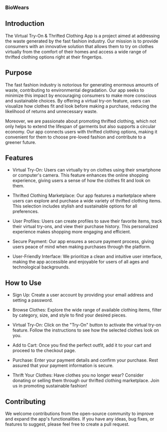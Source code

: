 ### BioWears
## Introduction
The Virtual Try-On & Thrifted Clothing App is a project aimed at addressing the waste generated by the fast fashion industry. Our mission is to provide consumers with an innovative solution that allows them to try on clothes virtually from the comfort of their homes and access a wide range of thrifted clothing options right at their fingertips.

## Purpose
The fast fashion industry is notorious for generating enormous amounts of waste, contributing to environmental degradation. Our app seeks to minimize this impact by encouraging consumers to make more conscious and sustainable choices. By offering a virtual try-on feature, users can visualize how clothes fit and look before making a purchase, reducing the likelihood of returns and unnecessary waste.

Moreover, we are passionate about promoting thrifted clothing, which not only helps to extend the lifespan of garments but also supports a circular economy. Our app connects users with thrifted clothing options, making it convenient for them to choose pre-loved fashion and contribute to a greener future.

## Features
- Virtual Try-On: Users can virtually try on clothes using their smartphone or computer's camera. This feature enhances the online shopping experience, giving users a sense of how the clothes fit and look on them.

- Thrifted Clothing Marketplace: Our app features a marketplace where users can explore and purchase a wide variety of thrifted clothing items. This selection includes stylish and sustainable options for all preferences.

- User Profiles: Users can create profiles to save their favorite items, track their virtual try-ons, and view their purchase history. This personalized experience makes shopping more engaging and efficient.

- Secure Payment: Our app ensures a secure payment process, giving users peace of mind when making purchases through the platform.

- User-Friendly Interface: We prioritize a clean and intuitive user interface, making the app accessible and enjoyable for users of all ages and technological backgrounds.

## How to Use
- Sign Up: Create a user account by providing your email address and setting a password.

- Browse Clothes: Explore the wide range of available clothing items, filter by category, size, and style to find your desired pieces.

- Virtual Try-On: Click on the "Try-On" button to activate the virtual try-on feature. Follow the instructions to see how the selected clothes look on you.

- Add to Cart: Once you find the perfect outfit, add it to your cart and proceed to the checkout page.

- Purchase: Enter your payment details and confirm your purchase. Rest assured that your payment information is secure.

- Thrift Your Clothes: Have clothes you no longer wear? Consider donating or selling them through our thrifted clothing marketplace. Join us in promoting sustainable fashion!

## Contributing
We welcome contributions from the open-source community to improve and expand the app's functionalities. If you have any ideas, bug fixes, or features to suggest, please feel free to create a pull request.

